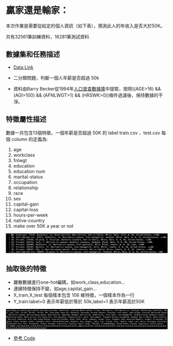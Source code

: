 # 贏家還是輸家：

本次作業是需要從給定的個人資訊（如下表），預測此人的年收入是否大於50K。

共有32561筆訓練資料，16281筆測試資料

## 數據集和任務描述

- [Data Link](https://drive.google.com/file/d/0B8Si647wj9ZoTE9uQzAwR0M5ZkU/view?usp=sharing)

- 二分類問題，判斷一個人年薪是否超過 50k

- 資料由Barry Becker從1994年[人口普查數據庫](https://archive.ics.uci.edu/ml/datasets/Adult)中提取，按照((AGE>16) && (AGI>100) && (AFNLWGT>1) && (HRSWK>0))條件過濾後，保持數據的干淨。

## 特徵屬性描述
數據一共包含13個特徵，一個年薪是否超過 50K 的 label
train.csv 、test.csv 每個 column 的定義為:
1. age 
2. workclass
3. fnlwgt
4. education 
5. education num
6. marital-status 
7. occupation
8. relationship 
9. race
10. sex 
11. capital-gain 
12. capital-loss 
13. hours-per-week
14. native-country 
15. make over 50K a year or not

![12-1](./res/chapter12-1.png)

## 抽取後的特徵

- 離散數據進行one-hot編碼，如work_class,education...
- 連續特徵保持不變，如age,capital_gain...
- X_train,X_test 每個樣本包含 106 維特徵，一個樣本作為一行
- Y_train:label=0 表示年薪低於等於 50k,label=1 表示年薪高於50K

![12-2](./res/chapter12-2.png)

- [參考 Code](https://github.com/orbxball/ML2017/tree/master/hw2)

